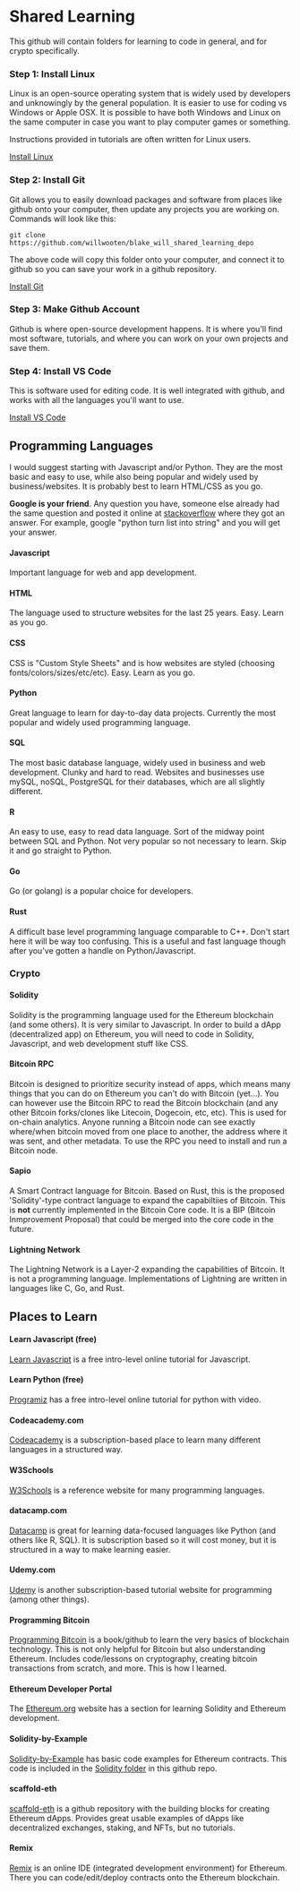 # Shared Learning
This github will contain folders for learning to code in general, and for crypto specifically.

### Step 1: Install Linux
Linux is an open-source operating system that is widely used by developers and unknowingly by the general population. It is easier to use for coding vs Windows or Apple OSX. It is possible to have both Windows and Linux on the same computer in case you want to play computer games or something.

Instructions provided in tutorials are often written for Linux users. 

[Install Linux](https://ubuntu.com/tutorials/install-ubuntu-desktop#1-overview)

### Step 2: Install Git
Git allows you to easily download packages and software from places like github onto your computer, then update any projects you are working on. Commands will look like this:

`git clone https://github.com/willwooten/blake_will_shared_learning_depo`

The above code will copy this folder onto your computer, and connect it to github so you can save your work in a github repository.

[Install Git](https://git-scm.com/book/en/v2/Getting-Started-Installing-Git)

### Step 3: Make Github Account
Github is where open-source development happens. It is where you'll find most software, tutorials, and where you can work on your own projects and save them.

### Step 4: Install VS Code
This is software used for editing code. It is well integrated with github, and works with all the languages you'll want to use. 

[Install VS Code](https://code.visualstudio.com/docs/setup/linux)

## Programming Languages
I would suggest starting with Javascript and/or Python. They are the most basic and easy to use, while also being popular and widely used by business/websites. It is probably best to learn HTML/CSS as you go. 

**Google is your friend**. Any question you have, someone else already had the same question and posted it online at [stackoverflow](https://stackoverflow.com/) where they got an answer. For example, google "python turn list into string" and you will get your answer.
#### Javascript
Important language for web and app development. 
#### HTML
The language used to structure websites for the last 25 years. Easy. Learn as you go. 
#### CSS
CSS is "Custom Style Sheets" and is how websites are styled (choosing fonts/colors/sizes/etc/etc). Easy. Learn as you go.
#### Python
Great language to learn for day-to-day data projects. Currently the most popular and widely used programming language.
#### SQL
The most basic database language, widely used in business and web development. Clunky and hard to read. Websites and businesses use mySQL, noSQL, PostgreSQL for their databases, which are all slightly different.
#### R
An easy to use, easy to read data language. Sort of the midway point between SQL and Python. Not very popular so not necessary to learn. Skip it and go straight to Python.
#### Go
Go (or golang) is a popular choice for developers.
#### Rust
A difficult base level programming language comparable to C++. Don't start here it will be way too confusing. This is a useful and fast language though after you've gotten a handle on Python/Javascript.
### Crypto
#### Solidity
Solidity is the programming language used for the Ethereum blockchain (and some others). It is very similar to Javascript. In order to build a dApp (decentralized app) on Ethereum, you will need to code in Solidity, Javascript, and web development stuff like CSS.
#### Bitcoin RPC
Bitcoin is designed to prioritize security instead of apps, which means many things that you can do on Ethereum you can't do with Bitcoin (yet...). You can however use the Bitcoin RPC to read the Bitcoin blockchain (and any other Bitcoin forks/clones like Litecoin, Dogecoin, etc, etc). This is used for on-chain analytics. Anyone running a Bitcoin node can see exactly where/when bitcoin moved from one place to another, the address where it was sent, and other metadata. To use the RPC you need to install and run a Bitcoin node.
#### Sapio
A Smart Contract language for Bitcoin. Based on Rust, this is the proposed 'Solidity'-type contract language to expand the capabiltiies of Bitcoin. This is **not** currently implemented in the Bitcoin Core code. It is a BIP (Bitcoin Inmprovement Proposal) that could be merged into the core code in the future. 
#### Lightning Network
The Lightning Network is a Layer-2 expanding the capabilities of Bitcoin. It is not a programming language. Implementations of Lightning are written in languages like C, Go, and Rust. 
## Places to Learn
#### Learn Javascript (free)
[Learn Javascript](https://learnjavascript.online/) is a free intro-level online tutorial for Javascript.
#### Learn Python (free)
[Programiz](https://www.programiz.com/python-programming) has a free intro-level online tutorial for python with video.
#### Codeacademy.com
[Codeacademy](https://www.codecademy.com/) is a subscription-based place to learn many different languages in a structured way.
#### W3Schools
[W3Schools](https://www.w3schools.com/) is a reference website for many programming languages. 
#### datacamp.com
[Datacamp](https://www.datacamp.com/) is great for learning data-focused languages like Python (and others like R, SQL). It is subscription based so it will cost money, but it is structured in a way to make learning easier.
#### Udemy.com
[Udemy](https://www.udemy.com/) is another subscription-based tutorial website for programming (among other things).
#### Programming Bitcoin
[Programming Bitcoin](https://github.com/jimmysong/programmingbitcoin) is a book/github to learn the very basics of blockchain technology. This is not only helpful for Bitcoin but also understanding Ethereum. Includes code/lessons on cryptography, creating bitcoin transactions from scratch, and more. This is how I learned.
#### Ethereum Developer Portal
The [Ethereum.org](https://ethereum.org/en/developers/) website has a section for learning Solidity and Ethereum development.
#### Solidity-by-Example
[Solidity-by-Example](https://solidity-by-example.org/) has basic code examples for Ethereum contracts. This code is included in the [Solidity folder](https://github.com/willwooten/blake_will_shared_learning_depo/tree/main/Solidity/SolidityByExample) in this github repo.
#### scaffold-eth
[scaffold-eth](https://github.com/austintgriffith/scaffold-eth) is a github repository with the building blocks for creating Ethereum dApps. Provides great usable examples of dApps like decentralized exchanges, staking, and NFTs, but no tutorials.
#### Remix
[Remix](https://remix.ethereum.org/) is an online IDE (integrated development environment) for Ethereum. There you can code/edit/deploy contracts onto the Ethereum blockchain.
